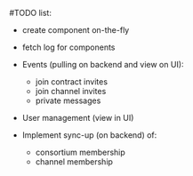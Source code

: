 #TODO list:

- create component on-the-fly

- fetch log for components 

- Events (pulling on backend and view on UI): 
    - join contract invites
    - join channel invites
    - private messages 
    
- User management (view in UI)

- Implement sync-up (on backend) of:
    - consortium membership
    - channel membership
    
